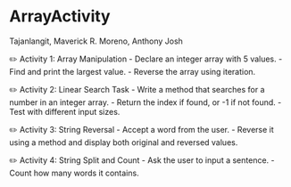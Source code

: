 # ArrayActivity
Tajanlangit, Maverick R. 
Moreno, Anthony Josh

✏️ Activity 1: Array Manipulation
    - Declare an integer array with 5 values.
    - Find and print the largest value.
    - Reverse the array using iteration.

✏️ Activity 2: Linear Search Task
    - Write a method that searches for a number in an integer array.
    - Return the index if found, or -1 if not found.
    - Test with different input sizes.

✏️ Activity 3: String Reversal
    - Accept a word from the user.
    - Reverse it using a method and display both original and reversed values.

✏️ Activity 4: String Split and Count
    - Ask the user to input a sentence.
    - Count how many words it contains.
